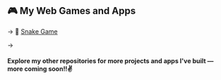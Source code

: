## 🎮 My Web Games and Apps

-> 🐍 [Snake Game](https://anupx-code.github.io/AnupOP/)

  -> <h4>Explore my other repositories for more projects and apps I've built — more coming soon!!✌️</h4>
